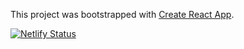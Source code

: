 This project was bootstrapped with [Create React App](https://github.com/facebook/create-react-app).

[![Netlify Status](https://api.netlify.com/api/v1/badges/bfe10a5e-ffe1-4da6-a17f-524e899e86de/deploy-status)](https://app.netlify.com/sites/present-app-prototype/deploys)
